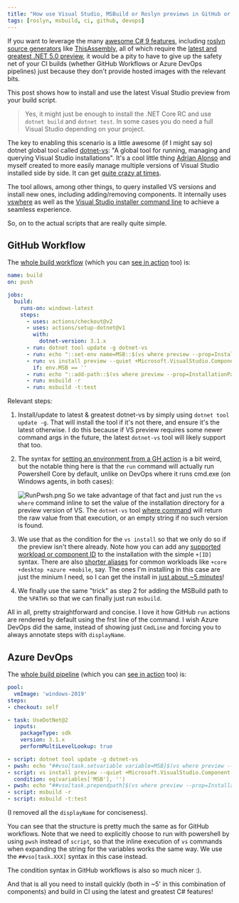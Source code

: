 ```yaml
---
title: "How use Visual Studio, MSBuild or Roslyn previews in GitHub or DevOps CI"
tags: [roslyn, msbuild, ci, github, devops]
---
```


If you want to leverage the many [awesome C# 9 features](https://devblogs.microsoft.com/dotnet/welcome-to-c-9-0/), including [roslyn source generators](https://devblogs.microsoft.com/dotnet/introducing-c-source-generators/) like [ThisAssembly](https://github.com/kzu/ThisAssembly), all of which require the [latest and greatest .NET 5.0 preview](https://devblogs.microsoft.com/dotnet/announcing-net-5-0-rc-1/), it would be a pity to have to give up the safety net of your CI builds (whether GitHub Workflows or Azure DevOps pipelines) just because they don't provide hosted images with the relevant bits. 

This post shows how to install and use the latest Visual Studio preview from your build script.

> Yes, it might just be enough to install the .NET Core RC and use `dotnet build` and `dotnet test`. In some cases you do need a full Visual Studio depending on your project.

The key to enabling this scenario is a little awesome (if I might say so) dotnet global tool called [dotnet-vs](https://github.com/kzu/dotnet-vs): "A global tool for running, managing and querying Visual Studio installations". It's a cool little thing [Adrian Alonso](https://github.com/adalon) and myself created to more easily manage multiple versions of Visual Studio installed side by side. It can get [quite crazy at times](https://twitter.com/kzu/status/935212419445555201). 

The tool allows, among other things, to query installed VS versions and install new ones, including adding/removing components. It internally uses [vswhere](https://github.com/Microsoft/vswhere) as well as the [Visual Studio installer command line](https://docs.microsoft.com/en-us/visualstudio/install/use-command-line-parameters-to-install-visual-studio?view=vs-2019) to achieve a seamless experience.

So, on to the actual scripts that are really quite simple.

## GitHub Workflow

The [whole build workflow](https://github.com/kzu/NuGetizer/blob/main/.github/workflows/build.yml) (which you can [see in action](https://github.com/kzu/NuGetizer/actions) too) is:

```yml
name: build
on: push

jobs:
  build:
    runs-on: windows-latest
    steps:
      - uses: actions/checkout@v2
      - uses: actions/setup-dotnet@v1
        with:
          dotnet-version: 3.1.x
      - run: dotnet tool update -g dotnet-vs
      - run: echo "::set-env name=MSB::$(vs where preview --prop=InstallationPath)"
      - run: vs install preview --quiet +Microsoft.VisualStudio.Component.ManagedDesktop.Core +Microsoft.NetCore.Component.DevelopmentTools
        if: env.MSB == ''
      - run: echo "::add-path::$(vs where preview --prop=InstallationPath)\MSBuild\Current\Bin"
      - run: msbuild -r
      - run: msbuild -t:test
```

Relevant steps:

1. Install/update to latest & greatest dotnet-vs by simply using `dotnet tool update -g`. That will install the tool if it's not there, and ensure it's the latest otherwise. I do this because if VS preview requires some newer command args in the future, the latest `dotnet-vs` tool will likely support that too.
2. The syntax for [setting an environment from a GH action](https://docs.github.com/en/actions/reference/workflow-commands-for-github-actions#setting-an-environment-variable) is a bit weird, but the notable thing here is that the `run` command will actually run Powershell Core by default, unlike on DevOps where it runs cmd.exe (on Windows agents, in both cases):
   
   ![RunPwsh.png](https://raw.githubusercontent.com/kzu/img/main/2020/09/23-16-30-25-RunPwsh.png)
   So we take advantage of that fact and just run  the `vs where` command inline to set the value of the installation directory for a preview version of VS. The `dotnet-vs` tool [where command](https://github.com/kzu/dotnet-vs#where) will return the raw value from that execution, or an empty string if no such version is found.
3. We use that as the condition for the `vs install` so that we only do so if the preview isn't there already. Note how you can add any [supported workload or component ID](https://docs.microsoft.com/en-us/visualstudio/install/workload-component-id-vs-community?view=vs-2019) to the installation with the simple `+[ID]` syntax. There are also [shorter aliases](https://github.com/kzu/dotnet-vs#workload-id-switches) for common workloads like `+core +desktop +azure +mobile`, say. The ones I'm installing in this case are just the minium I need, so I can get the install in [just about ~5 minutes](https://github.com/kzu/NuGetizer/runs/1156719236)! 
4. We finally use the same "trick" as step 2 for adding the MSBuild path to the `%PATH%` so that we can finally just run `msbuild`.



All in all, pretty straightforward and concise. I love it how GitHub `run` actions are rendered by default using the frst line of the command. I wish Azure DevOps did the same, instead of showing just `CmdLine` and forcing you to always annotate steps with `displayName`.



## Azure DevOps

 The [whole build pipeline](https://github.com/kzu/NuGetizer/blob/main/azure-pipelines.yml) (which you can [see in action](https://github.com/kzu/NuGetizer/runs/1155971002) too) is:

```yml
pool:
  vmImage: 'windows-2019'
steps:
- checkout: self

- task: UseDotNet@2
  inputs:
    packageType: sdk
    version: 3.1.x
    performMultiLevelLookup: true

- script: dotnet tool update -g dotnet-vs
- pwsh: echo "##vso[task.setvariable variable=MSB]$(vs where preview --prop=InstallationPath)"
- script: vs install preview --quiet +Microsoft.VisualStudio.Component.ManagedDesktop.Core +Microsoft.NetCore.Component.DevelopmentTools
  condition: eq(variables['MSB'], '')
- pwsh: echo "##vso[task.prependpath]$(vs where preview --prop=InstallationPath)\MSBuild\Current\Bin"
- script: msbuild -r
- script: msbuild -t:test
```

(I removed all the `displayName` for conciseness). 

You can see that the structure is pretty much the same as for GitHub workflows. Note that we need to explicitly choose to run with powershell by using `pwsh` instead of `script`, so that the inline execution of `vs` commands when expanding the string for the variables works the same way. We use the `##vso[task.XXX]` syntax in this case instead. 

The condition syntax in GitHub workflows is also so much nicer :).



And that is all you need to install quickly (both in ~5' in this combination of components) and build in CI using the latest and greatest C# features!
